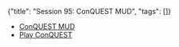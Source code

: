{"title": "Session 95: ConQUEST MUD", "tags": []}

* [ConQUEST MUD](https://www.conquestmud.ca/)
* [Play ConQUEST](https://grapevine.haus/games/ConQUEST/play)

